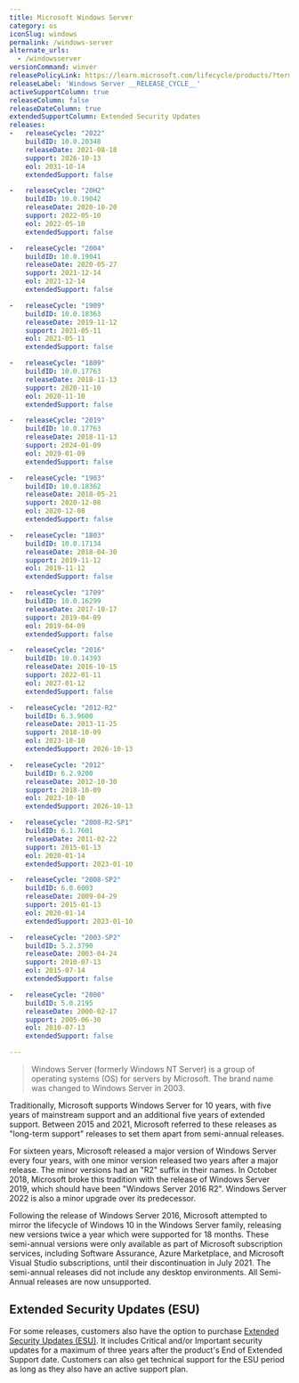 ```yaml
---
title: Microsoft Windows Server
category: os
iconSlug: windows
permalink: /windows-server
alternate_urls:
  - /windowsserver
versionCommand: winver
releasePolicyLink: https://learn.microsoft.com/lifecycle/products/?terms=Windows%20Server
releaseLabel: 'Windows Server __RELEASE_CYCLE__'
activeSupportColumn: true
releaseColumn: false
releaseDateColumn: true
extendedSupportColumn: Extended Security Updates
releases:
-   releaseCycle: "2022"
    buildID: 10.0.20348
    releaseDate: 2021-08-18
    support: 2026-10-13
    eol: 2031-10-14
    extendedSupport: false

-   releaseCycle: "20H2"
    buildID: 10.0.19042
    releaseDate: 2020-10-20
    support: 2022-05-10
    eol: 2022-05-10
    extendedSupport: false

-   releaseCycle: "2004"
    buildID: 10.0.19041
    releaseDate: 2020-05-27
    support: 2021-12-14
    eol: 2021-12-14
    extendedSupport: false

-   releaseCycle: "1909"
    buildID: 10.0.18363
    releaseDate: 2019-11-12
    support: 2021-05-11
    eol: 2021-05-11
    extendedSupport: false

-   releaseCycle: "1809"
    buildID: 10.0.17763
    releaseDate: 2018-11-13
    support: 2020-11-10
    eol: 2020-11-10
    extendedSupport: false

-   releaseCycle: "2019"
    buildID: 10.0.17763
    releaseDate: 2018-11-13
    support: 2024-01-09
    eol: 2029-01-09
    extendedSupport: false

-   releaseCycle: "1903"
    buildID: 10.0.18362
    releaseDate: 2018-05-21
    support: 2020-12-08
    eol: 2020-12-08
    extendedSupport: false

-   releaseCycle: "1803"
    buildID: 10.0.17134
    releaseDate: 2018-04-30
    support: 2019-11-12
    eol: 2019-11-12
    extendedSupport: false

-   releaseCycle: "1709"
    buildID: 10.0.16299
    releaseDate: 2017-10-17
    support: 2019-04-09
    eol: 2019-04-09
    extendedSupport: false

-   releaseCycle: "2016"
    buildID: 10.0.14393
    releaseDate: 2016-10-15
    support: 2022-01-11
    eol: 2027-01-12
    extendedSupport: false

-   releaseCycle: "2012-R2"
    buildID: 6.3.9600
    releaseDate: 2013-11-25
    support: 2018-10-09
    eol: 2023-10-10
    extendedSupport: 2026-10-13

-   releaseCycle: "2012"
    buildID: 6.2.9200
    releaseDate: 2012-10-30
    support: 2018-10-09
    eol: 2023-10-10
    extendedSupport: 2026-10-13

-   releaseCycle: "2008-R2-SP1"
    buildID: 6.1.7601
    releaseDate: 2011-02-22
    support: 2015-01-13
    eol: 2020-01-14
    extendedSupport: 2023-01-10

-   releaseCycle: "2008-SP2"
    buildID: 6.0.6003
    releaseDate: 2009-04-29
    support: 2015-01-13
    eol: 2020-01-14
    extendedSupport: 2023-01-10

-   releaseCycle: "2003-SP2"
    buildID: 5.2.3790
    releaseDate: 2003-04-24
    support: 2010-07-13
    eol: 2015-07-14
    extendedSupport: false

-   releaseCycle: "2000"
    buildID: 5.0.2195
    releaseDate: 2000-02-17
    support: 2005-06-30
    eol: 2010-07-13
    extendedSupport: false

---
```


> Windows Server (formerly Windows NT Server) is a group of operating systems (OS) for servers by
> Microsoft. The brand name was changed to Windows Server in 2003.

Traditionally, Microsoft supports Windows Server for 10 years, with five years of mainstream support
and an additional five years of extended support. Between 2015 and 2021, Microsoft referred to these
releases as "long-term support" releases to set them apart from semi-annual releases.

For sixteen years, Microsoft released a major version of Windows Server every four years, with one
minor version released two years after a major release. The minor versions had an "R2" suffix in
their names. In October 2018, Microsoft broke this tradition with the release of Windows Server
2019, which should have been "Windows Server 2016 R2". Windows Server 2022 is also a minor upgrade
over its predecessor.

Following the release of Windows Server 2016, Microsoft attempted to mirror the lifecycle of Windows
10 in the Windows Server family, releasing new versions twice a year which were supported for 18
months. These semi-annual versions were only available as part of Microsoft subscription services,
including Software Assurance, Azure Marketplace, and Microsoft Visual Studio subscriptions, until
their discontinuation in July 2021. The semi-annual releases did not include any desktop
environments. All Semi-Annual releases are now unsupported.

## Extended Security Updates (ESU)

For some releases, customers also have the option to purchase [Extended Security Updates (ESU)](https://learn.microsoft.com/en-us/lifecycle/faq/extended-security-updates).
It includes Critical and/or Important security updates for a maximum of three years after the
product's End of Extended Support date. Customers can also get technical support for the ESU period
as long as they also have an active support plan.

